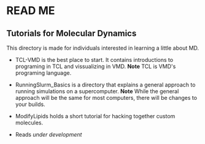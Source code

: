 # READ ME

## Tutorials for Molecular Dynamics

This directory is made for individuals interested in learning a little about MD. 

- TCL-VMD is the best place to start. It contains introductions to programing in TCL and vissualizing in VMD. **Note** TCL is VMD's programing language.

- RunningSlurm_Basics is a directory that explains a general approach to running simulations on a supercomputer. **Note** While the general approach will be the same for most computers, there will be changes to your builds.

- ModifyLipids holds a short tutorial for hacking together custom molecules.

- Reads *under development*
